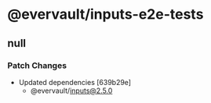 # @evervault/inputs-e2e-tests

## null

### Patch Changes

- Updated dependencies [639b29e]
  - @evervault/inputs@2.5.0
